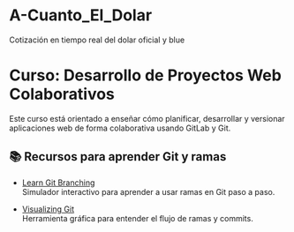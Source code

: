 # A-Cuanto_El_Dolar
Cotización en tiempo real del dolar oficial y blue
# Curso: Desarrollo de Proyectos Web Colaborativos

Este curso está orientado a enseñar cómo planificar, desarrollar y versionar aplicaciones web de forma colaborativa usando GitLab y Git.

## 📚 Recursos para aprender Git y ramas

- [Learn Git Branching](https://learngitbranching.js.org)  
  Simulador interactivo para aprender a usar ramas en Git paso a paso.

- [Visualizing Git](https://git-school.github.io/visualizing-git/)  
  Herramienta gráfica para entender el flujo de ramas y commits.

